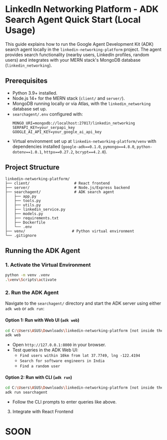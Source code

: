 # LinkedIn Networking Platform - ADK Search Agent Quick Start (Local Usage)

This guide explains how to run the Google Agent Development Kit (ADK) search agent locally in the `linkedin-networking-platform` project. The agent provides search functionality (nearby users, LinkedIn profiles, random users) and integrates with your MERN stack's MongoDB database (`linkedin_networking`).

## Prerequisites
- Python 3.9+ installed.
- Node.js 14+ for the MERN stack (`client/` and `server/`).
- MongoDB running locally or via Atlas, with the `linkedin_networking` database set up.
- `searchagent/.env` configured with:
  ```plaintext
  MONGO_URI=mongodb://localhost:27017/linkedin_networking
  SERPAPI_KEY=your_serpapi_key
  GOOGLE_AI_API_KEY=your_google_ai_api_key
  ```
- Virtual environment set up at `linkedin-networking-platform/venv` with dependencies installed (`google-adk==0.1.0`, `pymongo==4.8.0`, `python-dotenv==1.0.1`, `httpx==0.27.2`, `bcrypt==4.2.0`).

## Project Structure
```
linkedin-networking-platform/
├── client/                    # React frontend
├── server/                    # Node.js/Express backend
├── searchagent/               # ADK search agent
│   ├── app.py
│   ├── tools.py
│   ├── utils.py
│   ├── linkedin_service.py
│   ├── models.py
│   ├── requirements.txt
│   ├── Dockerfile
│   └── .env
├── venv/                     # Python virtual environment
└── .gitignore
```

## Running the ADK Agent

### 1. Activate the Virtual Environment
```bash
python -m venv .venv
.\venv\Scripts\activate
```

### 2. Run the ADK Agent
Navigate to the `searchagent/` directory and start the ADK server using either `adk web` or `adk run`:

#### Option 1: Run with Web UI (`adk web`)
```bash
cd C:\Users\ASUS\Downloads\linkedin-networking-platform [not inside the searchagent folder]
adk web
```
- Open `http://127.0.0.1:8000` in your browser.
- Test queries in the ADK Web UI:
  - `Find users within 10km from lat 37.7749, lng -122.4194`
  - `Search for software engineers in India`
  - `Find a random user`

#### Option 2: Run with CLI (`adk run`)
```bash
cd C:\Users\ASUS\Downloads\linkedin-networking-platform [not inside the searchagent folder]
adk run searchagent
```
- Follow the CLI prompts to enter queries like above.

3. Integrate with React Frontend
# SOON